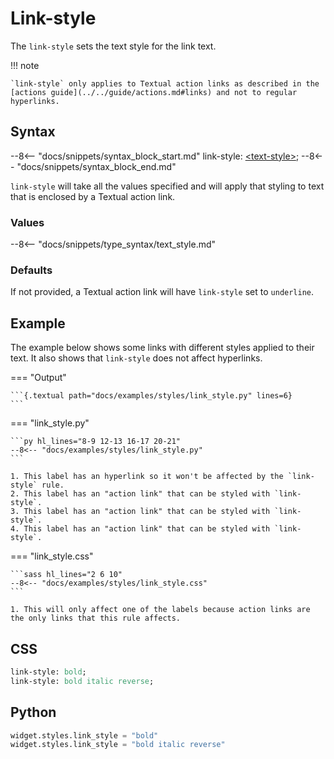 # Link-style

The `link-style` sets the text style for the link text.

!!! note

    `link-style` only applies to Textual action links as described in the [actions guide](../../guide/actions.md#links) and not to regular hyperlinks.

## Syntax

--8<-- "docs/snippets/syntax_block_start.md"
link-style: <a href="../../css_types/text_style">&lt;text-style&gt;</a>;
--8<-- "docs/snippets/syntax_block_end.md"

`link-style` will take all the values specified and will apply that styling to text that is enclosed by a Textual action link.

### Values

--8<-- "docs/snippets/type_syntax/text_style.md"

### Defaults

If not provided, a Textual action link will have `link-style` set to `underline`.

## Example

The example below shows some links with different styles applied to their text.
It also shows that `link-style` does not affect hyperlinks.

=== "Output"

    ```{.textual path="docs/examples/styles/link_style.py" lines=6}
    ```

=== "link_style.py"

    ```py hl_lines="8-9 12-13 16-17 20-21"
    --8<-- "docs/examples/styles/link_style.py"
    ```

    1. This label has an hyperlink so it won't be affected by the `link-style` rule.
    2. This label has an "action link" that can be styled with `link-style`.
    3. This label has an "action link" that can be styled with `link-style`.
    4. This label has an "action link" that can be styled with `link-style`.

=== "link_style.css"

    ```sass hl_lines="2 6 10"
    --8<-- "docs/examples/styles/link_style.css"
    ```

    1. This will only affect one of the labels because action links are the only links that this rule affects.

## CSS

```sass
link-style: bold;
link-style: bold italic reverse;
```

## Python

```py
widget.styles.link_style = "bold"
widget.styles.link_style = "bold italic reverse"
```
